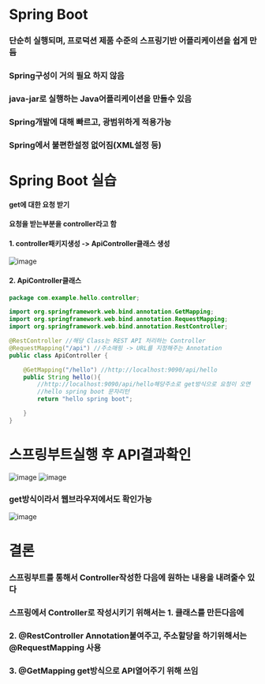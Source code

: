 # Spring Boot
### 단순히 실행되며, 프로덕션 제품 수준의 스프링기반 어플리케이션을 쉽게 만듬
### Spring구성이 거의 필요 하지 않음
### java-jar로 실행하는 Java어플리케이션을 만들수 있음
### Spring개발에 대해 빠르고, 광범위하게 적용가능
### Spring에서 불편한설정 없어짐(XML설정 등)

# Spring Boot 실습
#### get에 대한 요청 받기
#### 요청을 받는부분을 controller라고 함
#### 1. controller패키지생성 -> ApiController클래스 생성
![image](https://user-images.githubusercontent.com/82345970/188355528-608f4e12-21d2-4982-a5b1-230a4c8234ee.png)

#### 2. ApiController클래스
```java
package com.example.hello.controller;

import org.springframework.web.bind.annotation.GetMapping;
import org.springframework.web.bind.annotation.RequestMapping;
import org.springframework.web.bind.annotation.RestController;

@RestController //해당 Class는 REST API 처리하는 Controller
@RequestMapping("/api") //주소매핑 -> URL를 지정해주는 Annotation
public class ApiController {

    @GetMapping("/hello") //http://localhost:9090/api/hello
    public String hello(){
        //http://localhost:9090/api/hello해당주소로 get방식으로 요청이 오면
        //hello spring boot 문자리턴
        return "hello spring boot";

    }
}
```
# 스프링부트실행 후 API결과확인
![image](https://user-images.githubusercontent.com/82345970/188356628-fb3c7e93-4306-4f40-a190-e04351d91bea.png)
![image](https://user-images.githubusercontent.com/82345970/188356646-431986a4-ce43-4fd3-b76b-76d3f9871f0b.png)

### get방식이라서 웹브라우저에서도 확인가능
![image](https://user-images.githubusercontent.com/82345970/188356716-03687ab4-2382-49b6-95a4-2dad4e92160a.png)

# 결론
### 스프링부트를 통해서 Controller작성한 다음에 원하는 내용을 내려줄수 있다
### 스프링에서 Controller로 작성시키기 위해서는 1. 클래스를 만든다음에
### 2. @RestController Annotation붙여주고, 주소할당을 하기위해서는 @RequestMapping 사용
### 3. @GetMapping get방식으로 API열어주기 위해 쓰임



